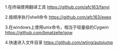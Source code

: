 1.在终端使用翻译工具
https://github.com/afc163/fanyi

2.按顺序执行shell命令
https://github.com/afc163/exeq

3.在windows上使用unix命令，相当于轻量级的Cygwin
https://github.com/bmatzelle/gow

4.快速进入文件目录
https://github.com/wting/autojump
